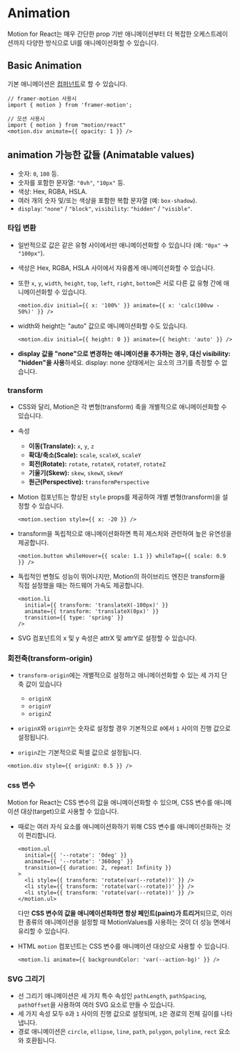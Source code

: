 # Animation

Motion for React는 매우 간단한 prop 기반 애니메이션부터 더 복잡한 오케스트레이션까지 다양한 방식으로 UI를 애니메이션화할 수 있습니다.

## Basic Animation

기본 애니메이션은 [<motion/> 컴퍼넌트](https://motion.dev/docs/react-motion-component)로 할 수 있습니다.

```
// framer-motion 사용시
import { motion } from 'framer-motion';

// 모션 사용시
import { motion } from "motion/react"
<motion.div animate={{ opacity: 1 }} />
```

## animation 가능한 값들 (Animatable values)

- 숫자: `0`, `100` 등.
- 숫자를 포함한 문자열: `"0vh"`, `"10px"` 등.
- 색상: Hex, RGBA, HSLA.
- 여러 개의 숫자 및/또는 색상을 포함한 복합 문자열 (예: `box-shadow`).
- `display`: `"none"` / `"block"`, `visibility`: `"hidden"` / `"visible"`.

### 타입 변환

- 일반적으로 값은 같은 유형 사이에서만 애니메이션화할 수 있습니다 (예: `"0px"` → `"100px"`).
- 색상은 Hex, RGBA, HSLA 사이에서 자유롭게 애니메이션화할 수 있습니다.
- 또한 `x`, `y`, `width`, `height`, `top`, `left`, `right`, `bottom`은 서로 다른 값 유형 간에 애니메이션화할 수 있습니다.

  ```tsx
  <motion.div initial={{ x: '100%' }} animate={{ x: 'calc(100vw - 50%)' }} />
  ```

- width와 height는 "auto" 값으로 애니메이션화할 수도 있습니다.

  ```tsx
  <motion.div initial={{ height: 0 }} animate={{ height: 'auto' }} />
  ```

- **display 값을 "none"으로 변경하는 애니메이션을 추가하는 경우, 대신 visibility: "hidden"을 사용**하세요.
  display: none 상태에서는 요소의 크기를 측정할 수 없습니다.

### transform

- CSS와 달리, Motion은 각 변형(transform) 축을 개별적으로 애니메이션화할 수 있습니다.

- 속성

  - **이동(Translate):** `x`, `y`, `z`
  - **확대/축소(Scale):** `scale`, `scaleX`, `scaleY`
  - **회전(Rotate):** `rotate`, `rotateX`, `rotateY`, `rotateZ`
  - **기울기(Skew):** `skew`, `skewX`, `skewY`
  - **원근(Perspective):** `transformPerspective`

- Motion 컴포넌트는 향상된 `style` props를 제공하여 개별 변형(transform)을 설정할 수 있습니다.

  ```tsx
  <motion.section style={{ x: -20 }} />
  ```

- transform을 독립적으로 애니메이션화하면 특히 제스처와 관련하여 높은 유연성을 제공합니다.

  ```tsx
  <motion.button whileHover={{ scale: 1.1 }} whileTap={{ scale: 0.9 }} />
  ```

- 독립적인 변형도 성능이 뛰어나지만, Motion의 하이브리드 엔진은 transform을 직접 설정했을 때는 하드웨어 가속도 제공합니다.

  ```tsx
  <motion.li
    initial={{ transform: 'translateX(-100px)' }}
    animate={{ transform: 'translateX(0px)' }}
    transition={{ type: 'spring' }}
  />
  ```

- SVG 컴포넌트의 x 및 y 속성은 attrX 및 attrY로 설정할 수 있습니다.

### 회전축(transform-origin)

- `transform-origin`에는 개별적으로 설정하고 애니메이션화할 수 있는 세 가지 단축 값이 있습니다

  - `originX`
  - `originY`
  - `originZ`

- `originX`와 `originY`는 숫자로 설정할 경우 기본적으로 `0`에서 `1` 사이의 진행 값으로 설정됩니다.
- `originZ`는 기본적으로 픽셀 값으로 설정됩니다.

```tsx
<motion.div style={{ originX: 0.5 }} />
```

### css 변수

Motion for React는 CSS 변수의 값을 애니메이션화할 수 있으며, CSS 변수를 애니메이션 대상(target)으로 사용할 수 있습니다.

- 때로는 여러 자식 요소를 애니메이션화하기 위해 CSS 변수를 애니메이션화하는 것이 편리합니다.

  ```tsx
  <motion.ul
    initial={{ '--rotate': '0deg' }}
    animate={{ '--rotate': '360deg' }}
    transition={{ duration: 2, repeat: Infinity }}
  >
    <li style={{ transform: 'rotate(var(--rotate))' }} />
    <li style={{ transform: 'rotate(var(--rotate))' }} />
    <li style={{ transform: 'rotate(var(--rotate))' }} />
  </motion.ul>
  ```

  다만 **CSS 변수의 값을 애니메이션화하면 항상 페인트(paint)가 트리거**되므로, 이러한 종류의 애니메이션을 설정할 때 MotionValues를 사용하는 것이 더 성능 면에서 유리할 수 있습니다.

- HTML `motion` 컴포넌트는 CSS 변수를 애니메이션 대상으로 사용할 수 있습니다.

  ```tsx
  <motion.li animate={{ backgroundColor: 'var(--action-bg)' }} />
  ```

### SVG 그리기

- 선 그리기 애니메이션은 세 가지 특수 속성인 `pathLength`, `pathSpacing`, `pathOffset`을 사용하여 여러 SVG 요소로 만들 수 있습니다.
- 세 가지 속성 모두 `0`과 `1` 사이의 진행 값으로 설정되며, `1`은 경로의 전체 길이를 나타냅니다.
- 경로 애니메이션은 `circle`, `ellipse`, `line`, `path`, `polygon`, `polyline`, `rect` 요소와 호환됩니다.
